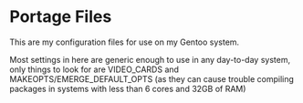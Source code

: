 # Portage Files

This are my configuration files for use on my Gentoo system.

Most settings in here are generic enough to use in any day-to-day system, only things to look for are VIDEO\_CARDS and MAKEOPTS/EMERGE\_DEFAULT\_OPTS (as they can cause trouble compiling packages in systems with less than 6 cores and 32GB of RAM)
